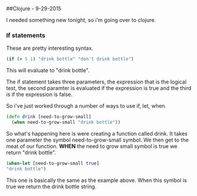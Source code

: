 ##Clojure - 9-29-2015


I needed something new tonight, so i'm going over to clojure.


### If statements
These are pretty interesting syntax.

```Clojure
(if (> 5 1) "drink bottle" "don't drink bottle")

```
This will evaluate to "drink bottle".

The if statement takes three parameters, the expression that is the logical
test, the second paramter is evaluated if the expression is true and the third
is if the expression is false.



So i've just worked through a number of ways to use if, let, when.


```Clojure
(defn drink [need-to-grow-small]
  (when need-to-grow-small "drink bottle"))

```

So what's happening here is were creating a function called drink. It takes one
parameter the symbol need-to-grow-small symbol. We then get to the meat of our
function. **WHEN** the need to grow small symbol is true we return "drink
bottle".


 

```Clojure
(when-let [need-to-grow-small true]
"drink bottle")

```

This one is basically the same as the example above. When this symbol is true we
return the drink bottle string.

